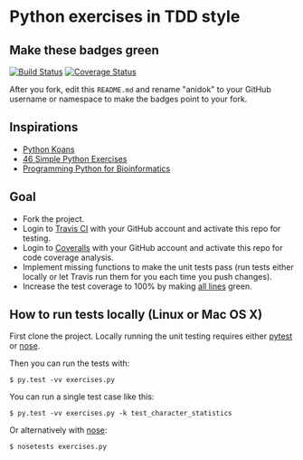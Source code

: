 # Python exercises in TDD style

## Make these badges green

[![Build Status](https://travis-ci.org/anidok/python-tdd-exercises.svg?branch=master)](https://travis-ci.org/anidok/python-tdd-exercises/builds)
[![Coverage Status](https://coveralls.io/repos/anidok/python-tdd-exercises/badge.png?branch=master)](https://coveralls.io/r/anidok/python-tdd-exercises?branch=master)

After you fork, edit this `README.md` and rename "anidok" to your GitHub username
or namespace to make the badges point to your fork.


## Inspirations

- [Python Koans](https://github.com/gregmalcolm/python_koans)
- [46 Simple Python Exercises](http://www.ling.gu.se/~lager/python_exercises.html)
- [Programming Python for Bioinformatics](http://homepages.stca.herts.ac.uk/~comqdp1/BioInf/)


## Goal

- Fork the project.
- Login to [Travis CI](https://travis-ci.org) with your GitHub account and activate this repo for testing.
- Login to [Coveralls](https://coveralls.io) with your GitHub account and activate this repo for code coverage analysis.
- Implement missing functions to make the unit tests pass (run tests either locally or let Travis run them for you each time you push changes).
- Increase the test coverage to 100% by making [all lines](https://coveralls.io/r/anidok/python-tdd-exercises?branch=master) green.


## How to run tests locally (Linux or Mac OS X)

First clone the project. Locally running the unit testing
requires either [pytest](http://pytest.org)
or [nose](https://nose.readthedocs.org).

Then you can run the tests with:
```
$ py.test -vv exercises.py
```

You can run a single test case like this:
```
$ py.test -vv exercises.py -k test_character_statistics
```

Or alternatively with [nose](https://nose.readthedocs.org):
```
$ nosetests exercises.py
```
